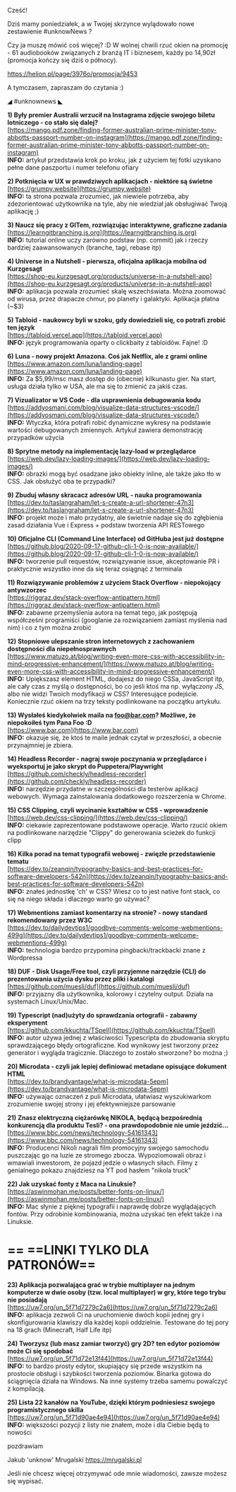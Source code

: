 Cześć!

Dziś mamy poniedziałek, a w Twojej skrzynce wylądowało nowe zestawienie #unknowNews ?

Czy ja muszę mówić coś więcej? :D
W wolnej chwili rzuć okien na promocję - 61 audiobooków związanych z branżą IT i biznesem, każdy po 14,90zł (promocja kończy się dziś o północy).

https://helion.pl/page/3976o/promocja/9453

 

A tymczasem, zapraszam do czytania :)

 

◢ #unknownews ◣


**1) Były premier Australii wrzucił na Instagrama zdjęcie swojego biletu lotniczego - co stało się dalej?**  
[https://mango.pdf.zone/finding-former-australian-prime-minister-tony-abbotts-passport-number-on-instagram](https://mango.pdf.zone/finding-former-australian-prime-minister-tony-abbotts-passport-number-on-instagram)  
**INFO:** artykuł przedstawia krok po kroku, jak z użyciem tej fotki uzyskano pełne dane paszportu i numer telefonu ofiary  


**2) Potknięcia w UX w prawdziwych aplikacjach - niektóre są świetne**  
[https://grumpy.website](https://grumpy.website)  
**INFO:** ta strona pozwala zrozumieć, jak niewiele potrzeba, aby zdezorientować użytkownika na tyle, aby nie wiedział jak obsługiwać Twoją aplikację ;)  


**3) Naucz się pracy z GITem, rozwiązując interaktywne, graficzne zadania**  
[https://learngitbranching.js.org](https://learngitbranching.js.org)  
**INFO:** tutorial online uczy zarówno podstaw (np. commit) jak i rzeczy bardziej zaawansowanych (branche, tagi, rebase itp)  


**4) Universe in a Nutshell - pierwsza, oficjalna aplikacja mobilna od Kurzgesagt**  
[https://shop-eu.kurzgesagt.org/products/universe-in-a-nutshell-app](https://shop-eu.kurzgesagt.org/products/universe-in-a-nutshell-app)  
**INFO:** aplikacja pozwala zrozumieć skalę wszechświata. Można zoomować od wirusa, przez drapacze chmur, po planety i galaktyki. Aplikacja płatna (~$3)  


**5) Tabloid - naukowcy byli w szoku, gdy dowiedzieli się, co potrafi zrobić ten język**  
[https://tabloid.vercel.app](https://tabloid.vercel.app)  
**INFO:** język programowania oparty o clickbaity z tabloidów. Fajne! :D  


**6) Luna - nowy projekt Amazona. Coś jak Netflix, ale z grami online**  
[https://www.amazon.com/luna/landing-page](https://www.amazon.com/luna/landing-page)  
**INFO:** Za $5,99/msc masz dostęp do (obecnie) kilkunastu gier. Na start, usługa działa tylko w USA, ale ma się to zmienić za jakiś czas.  


**7) Vizualizator w VS Code - dla usprawnienia debugowania kodu**  
[https://addyosmani.com/blog/visualize-data-structures-vscode/](https://addyosmani.com/blog/visualize-data-structures-vscode/)  
**INFO:** Wtyczka, która potrafi robić dynamiczne wykresy na podstawie wartości debugowanych zmiennych. Artykuł zawiera demonstrację przypadków użycia  


**8) Sprytne metody na implementację lazy-load w przeglądarce**  
[https://web.dev/lazy-loading-images/](https://web.dev/lazy-loading-images/)  
**INFO:** obrazki mogą być osadzane jako obiekty inline, ale także jako tło w CSS. Jak obsłużyć oba te przypadki?  


**9) Zbuduj własny skracacz adresów URL - nauka programowania**  
[https://dev.to/taslangraham/let-s-create-a-url-shortener-47n3](https://dev.to/taslangraham/let-s-create-a-url-shortener-47n3)  
**INFO:** projekt może i mało przydatny, ale świetnie nadaje się do zgłębienia zasad działania Vue i Express + podstaw tworzenia API RESTowego  


**10) Oficjalne CLI (Command Line Interface) od GitHuba jest już dostępne**  
[https://github.blog/2020-09-17-github-cli-1-0-is-now-available/](https://github.blog/2020-09-17-github-cli-1-0-is-now-available/)  
**INFO:** tworzenie pull requestów, rozwiązywanie issue, akceptowanie PR i praktycznie wszystko inne da się teraz osiągnąć z terminala  


**11) Rozwiązywanie problemów z użyciem Stack Overflow - niepokojący antywzorzec**  
[https://riggraz.dev/stack-overflow-antipattern.html](https://riggraz.dev/stack-overflow-antipattern.html)  
**INFO:** zabawne przemyślenia autora na temat tego, jak postępują współcześni programiści (googlanie za rozwiązaniem zamiast myślenia nad nim) i co z tym można zrobić  


**12) Stopniowe ulepszanie stron internetowych z zachowaniem dostępności dla niepełnosprawnych**  
[https://www.matuzo.at/blog/writing-even-more-css-with-accessibility-in-mind-progressive-enhancement/](https://www.matuzo.at/blog/writing-even-more-css-with-accessibility-in-mind-progressive-enhancement/)  
**INFO:** Upiększasz element HTML, dodajesz do niego CSSa, JavaScript itp, ale cały czas z myślą o dostępności, bo co jeśli ktoś ma np. wyłączony JS, albo nie widzi Twoich modyfikacji w CSS? Interesujące podejście. Koniecznie rzuć okiem na trzy teksty podlinkowane na początku artykułu.  


**13) Wysłałeś kiedykolwiek maila na foo@bar.com? Możliwe, że niepokoiłeś tym Pana Foo :D**  
[https://www.bar.com](https://www.bar.com)  
**INFO:** okazuje się, że ktoś te maile jednak czytał w przeszłości, a obecnie przynajmniej je zbiera.  


**14) Headless Recorder - nagraj swoje poczynania w przeglądarce i wyeksportuj je jako skrypt do Puppetera/Playwright**  
[https://github.com/checkly/headless-recorder](https://github.com/checkly/headless-recorder)  
**INFO:** narzędzie przydatne w szczególności dla testerów aplikacji webowych. Wymaga zainstalowania dodatkowego rozszerzenia w Chrome.  


**15) CSS Clipping, czyli wycinanie kształtów w CSS - wprowadzenie**  
[https://web.dev/css-clipping/](https://web.dev/css-clipping/)  
**INFO:** ciekawie zaprezentowane podstawowe operacje. Warto rzucić okiem na podlinkowane narzędzie "Clippy" do generowania scieżek do funkcji clipp  


**16) Kilka porad na temat typografii webowej - zwięzłe przedstawienie tematu**  
[https://dev.to/zeanqin/typography-basics-and-best-practices-for-software-developers-542n](https://dev.to/zeanqin/typography-basics-and-best-practices-for-software-developers-542n)  
**INFO:** znałeś jednostkę 'ch' w CSS? Wiesz co to jest native font stack, co się na niego składa i dlaczego warto go używać?  


**17) Webmentions zamiast komentarzy na stronie? - nowy standard rekomendowany przez W3C**  
[https://dev.to/dailydevtips1/goodbye-comments-welcome-webmentions-499g](https://dev.to/dailydevtips1/goodbye-comments-welcome-webmentions-499g)  
**INFO:** technologia bardzo przypomina pingbacki/trackbacki znane z Wordpressa  


**18) DUF - Disk Usage/Free tool, czyli przyjemne narzędzie (CLI) do prezentowania użycia dysku przez pliki i katalogi**  
[https://github.com/muesli/duf](https://github.com/muesli/duf)  
**INFO:** przyjazny dla użytkownika, kolorowy i czytelny output. Działa na systemach Linux/Unix/Mac.  


**19) Typescript (nad)użyty do sprawdzania ortografii - zabawny eksperyment**  
[https://github.com/kkuchta/TSpell](https://github.com/kkuchta/TSpell)  
**INFO:** autor używa jednej z właściwości Typescripta do zbudowania skryptu sprawdzającego błędy ortograficzne. Kod wynikowy jest tworzony przez generator i wygląda tragicznie. Dlaczego to zostało stworzone? bo można ;)  


**20) Microdata - czyli jak lepiej definiować metadane opisujące dokument HTML**  
[https://dev.to/brandvantage/what-is-microdata-5epm](https://dev.to/brandvantage/what-is-microdata-5epm)  
**INFO:** używając oznaczeń z puli Microdata, ułatwiasz wyszukiwarkom zrozumienie swojej strony i jej efektywniejsze parsowanie  


**21) Znasz elektryczną ciężarówkę NIKOLA, będącą bezpośrednią konkurencją dla produktu Tesli? - ona prawdopodobnie nie umie jeździć...**  
[https://www.bbc.com/news/technology-54161343](https://www.bbc.com/news/technology-54161343)  
**INFO:** Producenci Nikoli nagrali film promocyjny swojego samochodu puszczając go na luzie ze stromego zbocza. Wypoziomowali obraz i wmawiali inwestorom, że pojazd jedzie o własnych siłach. Filmy z genialnego pokazu znajdziesz na YT pod hasłem "nikola truck"  


**22) Jak uzyskać fonty z Maca na Linuksie?**  
[https://aswinmohan.me/posts/better-fonts-on-linux/](https://aswinmohan.me/posts/better-fonts-on-linux/)  
**INFO:** Mac słynie z pięknej typografii i naprawdę dobrze wyglądających fontów. Przy odrobinie kombinowania, można uzyskać ten efekt także i na Linuksie.  


== **==LINKI TYLKO DLA PATRONÓW==**
 ==

**23) Aplikacja pozwalająca grać w trybie multiplayer na jednym komputerze w dwie osoby (tzw. local multiplayer) w gry, które tego trybu nie posiadają**  
[https://uw7.org/un_5f71d7279c2a6](https://uw7.org/un_5f71d7279c2a6)  
**INFO:** aplikacja zezwoli Ci na uruchomienie dwóch kopii jednej gry i skonfigurowania klawiszy dla każdej kopii oddzielnie. Testowane do tej pory na 18 grach (Minecraft, Half Life itp)  


**24) Tworzysz (lub masz zamiar tworzyć) gry 2D? ten edytor poziomów może Ci się spodobać**  
[https://uw7.org/un_5f71d72e13f44](https://uw7.org/un_5f71d72e13f44)  
**INFO:** to bardzo prosty edytor, skupiający się przede wszystkim na prostocie obsługi i szybkości tworzenia poziomów. Binarka gotowa do ściągnięcia działa na Windows. Na inne systemy trzeba samemu powalczyć z kompilacją.  


**25) Lista 22 kanałów na YouTube, dzięki którym podniesiesz swojego programistycznego skilla**  
[https://uw7.org/un_5f71d90ae4e94](https://uw7.org/un_5f71d90ae4e94)  
**INFO:** większości pozycji z listy nie znałem, może i dla Ciebie będą to nowości  


 
pozdrawiam

Jakub 'unknow' Mrugalski
https://mrugalski.pl
 

Jeśli nie chcesz więcej otrzymywać ode mnie wiadomości, zawsze możesz się wypisać.